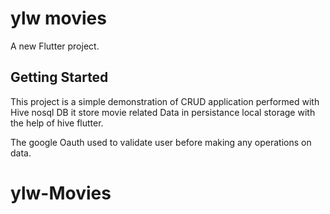 # ylw movies

A new Flutter project.

## Getting Started

This project is a simple demonstration of CRUD application performed with Hive nosql DB
it store movie related Data in persistance local storage with the help of hive flutter.

The google Oauth used to validate user before making any operations on data.

# ylw-Movies
